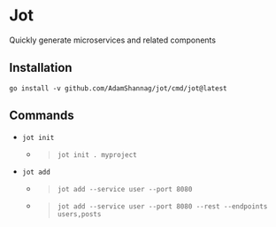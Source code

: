 # Jot
Quickly generate microservices and related components

## Installation
```
go install -v github.com/AdamShannag/jot/cmd/jot@latest
```

## Commands
* `jot init`
    * > `jot init . myproject`
* `jot add`
    * > `jot add --service user --port 8080`
    * > `jot add --service user --port 8080 --rest --endpoints users,posts`
